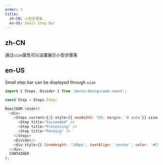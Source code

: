 ```yaml
---
order: 1
title: 
  zh-CN: 小型步骤条
  en-US: Small Step Bar
---
```


## zh-CN

通过`size`属性可以设置展示小型步骤条

## en-US

Small step bar can be displayed through `size`

```js
import { Steps, Divider } from '@arco-design/web-react';

const Step = Steps.Step;

ReactDOM.render(
  <div>
    <Steps current={2} style={{ maxWidth: 780, margin: '0 auto'}} size="small">
      <Step title="Succeeded" />
      <Step title="Processing" />
      <Step title="Pending" />
    </Steps>
    <Divider/>
    <div style={{ lineHeight: '140px', textAlign: 'center', color: '#C9CDD4'  }}>Step 2 Content</div>
  </div>,
  CONTAINER
);
```
